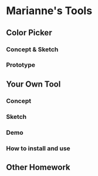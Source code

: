 # Marianne's Tools

## Color Picker

### Concept & Sketch

### Prototype

## Your Own Tool

### Concept

### Sketch

### Demo

### How to install and use

## Other Homework


